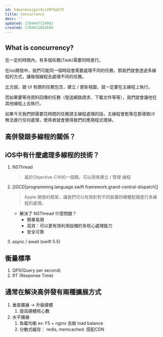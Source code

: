 ```yaml
---
id: kdwsnesajgvc4js20f5pb75
title: Concurrency
desc: ''
updated: 1704447724983
created: 1704421852609
---
```


## What is concurrency?

在一定的時間內，有多個任務(Task)需要同時進行。

在ios開發中，我們可能同一個時段會需要處理不同的任務，那我們就會透過多線程的方式，讓每個線程去處理不同的任務。

比方說，跟 UI 有關的任務包含，建立 / 更新視圖，就一定要在主線程上執行。

而如果要等待資料回傳的任務（發送網路請求、下載文件等等），我們就會讓他在其他線程上去執行。

如果今天我們把需要花時間的任務請主線程處理的話，主線程會乾等在那導致UI無法進行任何處理，使用者就會覺得我們的應用程式壞掉。

## 高併發跟多線程的關係？

## iOS中有什麼處理多線程的技術？

1. NSThread
   > 屬於Objective-C中的一個類，可以用來建立 / 管理 線程
2. [[GCD|programming.language.swift.framework.grand-central-dispatch]]
   > Apple 開發的框架，讓我們可以有效針對不同裝置的硬體配備進行多線程的處理。

   - 解決了 NSThread 什麼問題？
     - 簡單易用
     - 高效：可以更有效利用設備的多核心處理能力
     - 安全可靠

3. async / await (swift 5.5)
   >

## 衡量標準

1. QPS(Query per second)
2. RT (Response Time)

## 通常在解決高併發有兩種擴展方式

1. 垂直擴展 -> 升級硬體
   1. 提高硬體核心數
2. 水平擴展
   1. 負載均衡 ex: F5 + nginx 去做 load balance
   2. 分散式緩存： redis, memcached. 搭配CDN

